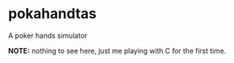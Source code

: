 # pokahandtas
A poker hands simulator

**NOTE:** nothing to see here, just me playing with C for the first time.

